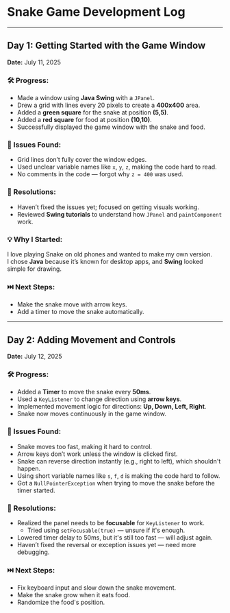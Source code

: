 # Snake Game Development Log

---

## Day 1: Getting Started with the Game Window  
**Date:** July 11, 2025

### 🛠️ Progress:
- Made a window using **Java Swing** with a `JPanel`.
- Drew a grid with lines every 20 pixels to create a **400x400** area.
- Added a **green square** for the snake at position **(5,5)**.
- Added a **red square** for food at position **(10,10)**.
- Successfully displayed the game window with the snake and food.

### 🐛 Issues Found:
- Grid lines don’t fully cover the window edges.
- Used unclear variable names like `x`, `y`, `z`, making the code hard to read.
- No comments in the code — forgot why `z = 400` was used.

### 🔧 Resolutions:
- Haven’t fixed the issues yet; focused on getting visuals working.
- Reviewed **Swing tutorials** to understand how `JPanel` and `paintComponent` work.

### 💡 Why I Started:
I love playing Snake on old phones and wanted to make my own version.  
I chose **Java** because it’s known for desktop apps, and **Swing** looked simple for drawing.

### ⏭️ Next Steps:
- Make the snake move with arrow keys.
- Add a timer to move the snake automatically.

---

## Day 2: Adding Movement and Controls  
**Date:** July 12, 2025

### 🛠️ Progress:
- Added a **Timer** to move the snake every **50ms**.
- Used a `KeyListener` to change direction using **arrow keys**.
- Implemented movement logic for directions: **Up, Down, Left, Right**.
- Snake now moves continuously in the game window.

### 🐛 Issues Found:
- Snake moves too fast, making it hard to control.
- Arrow keys don’t work unless the window is clicked first.
- Snake can reverse direction instantly (e.g., right to left), which shouldn't happen.
- Using short variable names like `s`, `f`, `d` is making the code hard to follow.
- Got a `NullPointerException` when trying to move the snake before the timer started.

### 🔧 Resolutions:
- Realized the panel needs to be **focusable** for `KeyListener` to work.
  - Tried using `setFocusable(true)` — unsure if it's enough.
- Lowered timer delay to 50ms, but it's still too fast — will adjust again.
- Haven’t fixed the reversal or exception issues yet — need more debugging.

### ⏭️ Next Steps:
- Fix keyboard input and slow down the snake movement.
- Make the snake grow when it eats food.
- Randomize the food's position.
